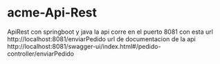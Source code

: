 # acme-Api-Rest
 ApiRest con springboot y java
la api corre en el puerto 8081 con esta url http://localhost:8081/enviarPedido
url de documentacion de la api http://localhost:8081/swagger-ui/index.html#/pedido-controller/enviarPedido
